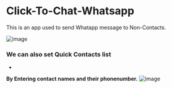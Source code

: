 # Click-To-Chat-Whatsapp
This is an app used to send Whatapp message to Non-Contacts.

![image](https://user-images.githubusercontent.com/49812701/83987749-f45d5a00-a95e-11ea-903d-eeea5d588dcb.png)

### We can also set Quick Contacts list
*
**By Entering contact names and their phonenumber.**
![image](https://user-images.githubusercontent.com/49812701/83987620-80bb4d00-a95e-11ea-839b-32420bcf90db.png)
